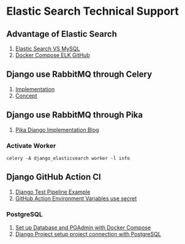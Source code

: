 # Elastic Search Technical Support

## Advantage of Elastic Search

1. [Elastic Search VS MySQL](https://blog.csdn.net/fisherish/article/details/119824719)
2. [Docker Compose ELK GitHub](https://github.com/twtrubiks/docker-elk-tutorial)

## Django use RabbitMQ through Celery

1. [Implementation](https://cloud.tencent.com/developer/article/1892674)
2. [Concept](https://blog.csdn.net/weixin_40687614/article/details/107678164)

## Django use RabbitMQ through Pika

1. [Pika Django Implementation Blog](https://blog.csdn.net/TFATS/article/details/106140893)

### Activate Worker

```shell
celery -A django_elasticsearch worker -l info
```

## Django GitHub Action CI

1. [Django Test Pipeline Example](https://www.codingforentrepreneurs.com/blog/django-github-actions/)
2. [GitHub Action Environment Variables use secret](https://docfunc.com/posts/68/%E4%BD%BF%E7%94%A8-github-action-%E4%BE%86%E5%81%9A%E7%B0%A1%E5%96%AE%E7%9A%84-cicd-post)


### PostgreSQL

1. [Set up Database and PGAdmin with Docker Compose](https://cde566.medium.com/docker-compose%E5%89%B5%E5%BB%BApostgresql-7f3f9519fa20)
2. [Django Project setup project connection with PostgreSQL](https://www.learncodewithmike.com/2020/05/django-postgresql.html)